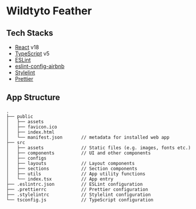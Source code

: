 # Wildtyto Feather

## Tech Stacks

-   [React](https://reactjs.org) v18
-   [TypeScript](https://www.typescriptlang.org) v5
-   [ESLint](https://eslint.org)
-   [eslint-config-airbnb](https://www.npmjs.com/package/eslint-config-airbnb)
-   [Stylelint](https://stylelint.io)
-   [Prettier](https://prettier.io)

## App Structure

```
.
├── public
│   ├── assets
│   ├── favicon.ico
│   ├── index.html
│   └── manifest.json       // metadata for installed web app
├── src
│   ├── assets              // Static files (e.g. images, fonts etc.)
│   ├── components          // UI and other components
│   ├── configs
│   ├── layouts             // Layout components
│   ├── sections            // Section components
│   ├── utils               // App utility functions
│   └── index.tsx           // App entry
├── .eslintrc.json          // ESLint configuration
├── .prettierrc             // Prettier configuration
├── .stylelintrc            // Stylelint configuration
└── tsconfig.js             // TypeScript configuration
```
